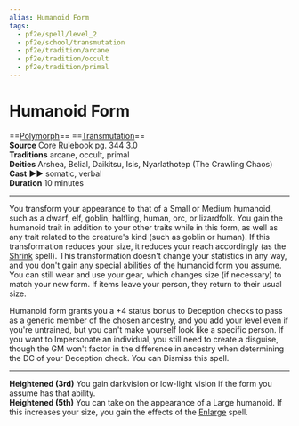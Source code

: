 ```yaml
---
alias: Humanoid Form
tags:
  - pf2e/spell/level_2
  - pf2e/school/transmutation
  - pf2e/tradition/arcane
  - pf2e/tradition/occult
  - pf2e/tradition/primal
---
```


# Humanoid Form

==[Polymorph](../../../Traits/Polymorph.md)== ==[Transmutation](../../../Traits/Transmutation.md)==  
__Source__ Core Rulebook pg. 344 3.0  
**Traditions** arcane, occult, primal  
**Deities** Arshea, Belial, Daikitsu, Isis, Nyarlathotep (The Crawling Chaos)  
**Cast** ►► somatic, verbal  
**Duration** 10 minutes

---

You transform your appearance to that of a Small or Medium humanoid, such as a dwarf, elf, goblin, halfling, human, orc, or lizardfolk. You gain the humanoid trait in addition to your other traits while in this form, as well as any trait related to the creature's kind (such as goblin or human). If this transformation reduces your size, it reduces your reach accordingly (as the [Shrink](Shrink.md) spell). This transformation doesn't change your statistics in any way, and you don't gain any special abilities of the humanoid form you assume. You can still wear and use your gear, which changes size (if necessary) to match your new form. If items leave your person, they return to their usual size.

Humanoid form grants you a +4 status bonus to Deception checks to pass as a generic member of the chosen ancestry, and you add your level even if you're untrained, but you can't make yourself look like a specific person. If you want to Impersonate an individual, you still need to create a disguise, though the GM won't factor in the difference in ancestry when determining the DC of your Deception check. You can Dismiss this spell.

<hr>

**Heightened (3rd)** You gain darkvision or low-light vision if the form you assume has that ability.  
**Heightened (5th)** You can take on the appearance of a Large humanoid. If this increases your size, you gain the effects of the [Enlarge](Enlarge.md) spell.
